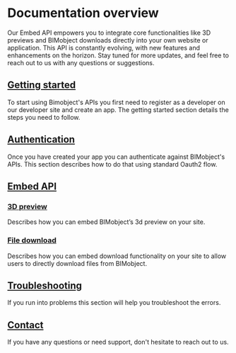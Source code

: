 # Documentation overview

Our Embed API empowers you to integrate core functionalities like 3D previews and BIMobject downloads directly into your own website or application. This API is constantly evolving, with new features and enhancements on the horizon. Stay tuned for more updates, and feel free to reach out to us with any questions or suggestions.

## [Getting started](/01-getting-started/README.md)

To start using Bimobject's APIs you first need to register as a developer on our developer site and create an app. The getting started section details the steps you need to follow.

## [Authentication](/02-authentication/README.md)

Once you have created your app you can authenticate against BIMobject's APIs. This section describes how to do that using standard Oauth2 flow.

## [Embed API](/03-embed-api/README.md)

### [3D preview](/03-embed-api/3d-preview/README.md)

Describes how you can embed BIMobject’s 3d preview on your site.

### [File download](/03-embed-api/file-download/README.md)

Describes how you can embed download functionality on your site to allow users to directly download files from BIMobject.

## [Troubleshooting](/troubleshooting/README.md)

If you run into problems this section will help you troubleshoot the errors.

## [Contact](/contact/README.md)

If you have any questions or need support, don't hesitate to reach out to us.
